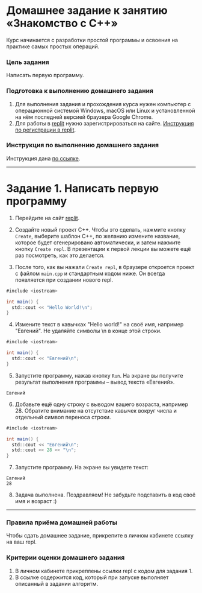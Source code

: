 
# Домашнее задание к занятию «Знакомство с C++»

Курс начинается с разработки простой программы и освоения на практике самых простых операций.

### Цель задания

Написать первую программу.

### Подготовка к выполнению домашнего задания

1. Для выполнения задания и прохождения курса нужен компьютер с операционной системой Windows, macOS или Linux и установленной на нём последней версией браузера Google Chrome.
2. Для работы в [replit](https://repl.it/) нужно зарегистрироваться на сайте. [Инструкция по регистрации в replit](https://github.com/netology-code/cpps-homeworks/tree/main/common/replit).

### Инструкция по выполнению домашнего задания

Инструкция дана [по ссылке](https://github.com/netology-code/cpps-homeworks/tree/main/common).

------

# Задание 1. Написать первую программу

1. Перейдите на сайт [replit](https://repl.it/).

2. Создайте новый проект C++. Чтобы это сделать, нажмите кнопку `Create`, выберите шаблон С++, по желанию измените название, которое будет сгенерировано автоматически, и затем нажмите кнопку `Create repl`. В презентации к первой лекции вы можете ещё раз посмотреть, как это делается.

3. После того, как вы нажали `Create repl`, в браузере откроется проект с файлом `main.cpp` и стандартным кодом ниже. Он всегда появляется при создании нового repl.

```cs
#include <iostream>

int main() {
  std::cout << "Hello World!\n";
}
```

4. Измените текст в кавычках "Hello world!" на своё имя, например "Евгений". Не удаляйте символы \n в конце этой строки.

```cs
#include <iostream>

int main() {
  std::cout << "Евгений\n";
}
```

5. Запустите программу, нажав кнопку `Run`. На экране вы получите результат выполнения программы – вывод текста «Евгений».

```
Евгений
```

6. Добавьте ещё одну строку с выводом вашего возраста, например 28. Обратите внимание на отсутствие кавычек вокруг числа и отдельный символ переноса строки.

```cs
#include <iostream>

int main() {
  std::cout << "Евгений\n";
  std::cout << 28 << "\n";
}
```

7. Запустите программу. На экране вы увидете текст:

```
Евгений
28
```

8. Задача выполнена. Поздравляем! Не забудьте подставить в код своё имя и возраст :)

------

### Правила приёма домашней работы

Чтобы сдать домашнее задание, прикрепите в личном кабинете ссылку на ваш repl.

### Критерии оценки домашнего задания

1. В личном кабинете прикреплены ссылки repl с кодом для задания 1.
2. В ссылке содержится код, который при запуске выполняет описанный в задании алгоритм.
